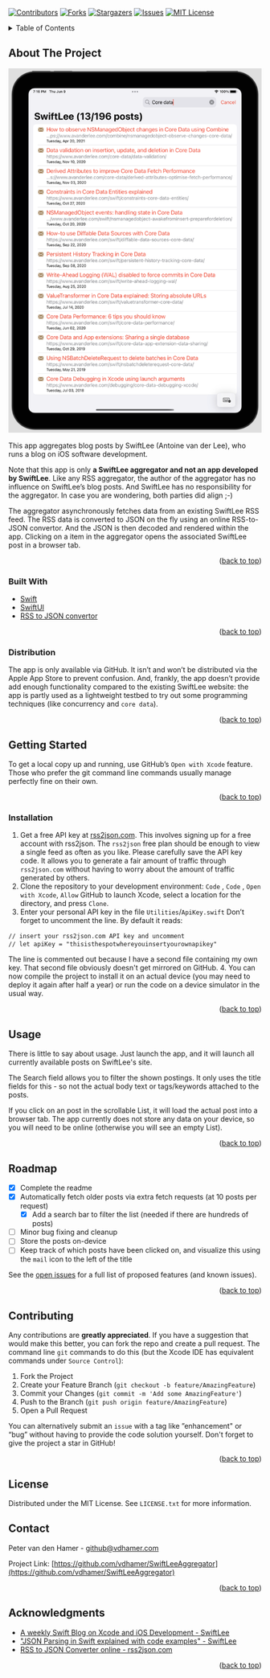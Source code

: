 <div id="top"></div>

[![Contributors][contributors-shield]][contributors-url]
[![Forks][forks-shield]][forks-url]
[![Stargazers][stars-shield]][stars-url]
[![Issues][issues-shield]][issues-url]
[![MIT License][license-shield]][license-url]

<!-- TABLE OF CONTENTS -->
<details>
  <summary>Table of Contents</summary>
  <ol>
    <li>
      <a href="#about-the-project">About The Project</a>
      <ul>
        <li><a href="#built-with">Built With</a></li>
        <li><a href="#distribution">Distribution</a></li>
      </ul>
    </li>
    <li>
      <a href="#getting-started">Getting Started</a>
      <ul>
        <li><a href="#installation">Installation</a></li>
      </ul>
    </li>
    <li><a href="#usage">Usage</a></li>
    <li><a href="#roadmap">Roadmap</a></li>
    <li><a href="#contributing">Contributing</a></li>
    <li><a href="#license">License</a></li>
    <li><a href="#contact">Contact</a></li>
    <li><a href="#acknowledgments">Acknowledgments</a></li>
  </ol>
</details>

## About The Project
[![Product Name Screen Shot][product-screenshot]](https://github.com/vdhamer/SwiftLeeAggregator)

This app aggregates blog posts by SwiftLee (Antoine van der Lee), who runs a blog on iOS software development. 

Note that this app is only **a SwiftLee aggregator and not an app developed by SwiftLee**. Like any RSS aggregator, the author of the aggregator has no influence on SwiftLee’s blog posts. And SwiftLee has no responsibility for the aggregator. In case you are wondering, both parties did align ;-)

The aggregator asynchronously fetches data from an existing SwiftLee RSS feed. The RSS data is converted to JSON on the fly using an online RSS-to-JSON convertor. And the JSON is then decoded and rendered within the app. Clicking on a item in the aggregator opens the associated SwiftLee post in a browser tab.

<p align="right">(<a href="#top">back to top</a>)</p>

### Built With
* [Swift](https://www.swift.org)
* [SwiftUI](https://developer.apple.com/xcode/swiftui/)
* [RSS to JSON convertor](https://rss2json.com/)

<p align="right">(<a href="#top">back to top</a>)</p>

### Distribution
The app is only available via GitHub. It isn’t and won’t be distributed via the Apple App Store to prevent confusion. And, frankly, the app doesn’t provide add enough functionality compared to the existing SwiftLee website: the app is partly used as a lightweight testbed to try out some programming techniques (like concurrency and `core data`).

<p align="right">(<a href="#top">back to top</a>)</p>

## Getting Started
To get a local copy up and running, use GitHub’s `Open with Xcode` feature. Those who prefer the git command line commands usually manage perfectly fine on their own.

<p align="right">(<a href="#top">back to top</a>)</p>

### Installation
1. Get a free API key at [rss2json.com](https://rss2json.com/docs). This involves signing up for a free account with rss2json. The `rss2json` free plan should be enough to view a single feed as often as you like. Please carefully save the API key code.
It allows you to generate a fair amount of traffic through `rss2json.com` without having to worry about the amount of traffic generated by others.
2. Clone the repository to your development environment: `Code` ,  `Code` ,  `Open with Xcode`, `Allow` GitHub to launch Xcode, select a location for the directory, and press `Clone`.
3. Enter your personal API key in the file `Utilities`/`ApiKey.swift`
Don’t forget to uncomment the line. By default it reads:
```
// insert your rss2json.com API key and uncomment
// let apiKey = "thisisthespotwhereyouinsertyourownapikey" 
```
The line is commented out because I have a second file containing my own key. That second file obviously doesn't get mirrored on GitHub.
4. You can now compile the project to install it on an actual device (you may need to deploy it again after half a year) or run the code on a device simulator in the usual way.

<p align="right">(<a href="#top">back to top</a>)</p>

## Usage
There is little to say about usage. Just launch the app, and it will launch all currently available posts on SwiftLee's site.

The Search field allows you to filter the shown postings. It only uses the title fields for this - so not the actual body text or tags/keywords attached to the posts.

If you click on an post in the scrollable List, it will load the actual post into a browser tab. The app currently does not store any data on your device, so you will need to be online (otherwise you will see an empty List). 

<p align="right">(<a href="#top">back to top</a>)</p>

## Roadmap
- [x] Complete the readme
- [x] Automatically fetch older posts via extra fetch requests (at 10 posts per request)
	- [x] Add a search bar to filter the list (needed if there are hundreds of posts)
- [ ] Minor bug fixing and cleanup
- [ ] Store the posts on-device
- [ ] Keep track of which posts have been clicked on, and visualize this using the `mail` icon to the left of the title

See the [open issues](https://github.com/vdhamer/SwiftLeeAggregator/issues) for a full list of proposed features (and known issues).

<p align="right">(<a href="#top">back to top</a>)</p>

## Contributing
Any contributions are **greatly appreciated**. If you have a suggestion that would make this better, you can fork the repo and create a pull request.  The command line `git` commands to do this (but the Xcode IDE has equivalent commands under `Source Control`):

1. Fork the Project
2. Create your Feature Branch (`git checkout -b feature/AmazingFeature`)
3. Commit your Changes (`git commit -m 'Add some AmazingFeature'`)
4. Push to the Branch (`git push origin feature/AmazingFeature`)
5. Open a Pull Request

You can alternatively submit an `issue` with a tag like ”enhancement" or “bug” without having to provide the code solution yourself. 
Don't forget to give the project a star in GitHub!

<p align="right">(<a href="#top">back to top</a>)</p>

## License
Distributed under the MIT License. See `LICENSE.txt` for more information.

## Contact
Peter van den Hamer - github@vdhamer.com

Project Link: [https://github.com/vdhamer/SwiftLeeAggregator](https://github.com/vdhamer/SwiftLeeAggregator)

<p align="right">(<a href="#top">back to top</a>)</p>

## Acknowledgments

* [A weekly Swift Blog on Xcode and iOS Development - SwiftLee](https://www.avanderlee.com)
* ["JSON Parsing in Swift explained with code examples" - SwiftLee](https://www.avanderlee.com/swift/json-parsing-decoding/)
* [RSS to JSON Converter online - rss2json.com](https://rss2json.com/#rss_url=https%3A%2F%2Fwww.avanderlee.com%2Ffeed)

<p align="right">(<a href="#top">back to top</a>)</p>

<!-- MARKDOWN LINKS & IMAGES -->
<!-- https://www.markdownguide.org/basic-syntax/#reference-style-links -->
[contributors-shield]: https://img.shields.io/github/contributors/vdhamer/SwiftLeeAggregator.svg?style=for-the-badge
[contributors-url]: https://github.com/vdhamer/SwiftLeeAggregator/graphs/contributors
[forks-shield]: https://img.shields.io/github/forks/vdhamer/SwiftLeeAggregator.svg?style=for-the-badge
[forks-url]: https://github.com/vdhamer/SwiftLeeAggregator/network/members
[stars-shield]: https://img.shields.io/github/stars/vdhamer/SwiftLeeAggregator.svg?style=for-the-badge
[stars-url]: https://github.com/vdhamer/SwiftLeeAggregator/stargazers
[issues-shield]: https://img.shields.io/github/issues/vdhamer/SwiftLeeAggregator.svg?style=for-the-badge
[issues-url]: https://github.com/vdhamer/SwiftLeeAggregator/issues
[license-shield]: https://img.shields.io/github/license/vdhamer/SwiftLeeAggregator.svg?style=for-the-badge
[license-url]: https://github.com/vdhamer/SwiftLeeAggregator/LICENSE.txt
[product-screenshot]: images/screenshot.png
